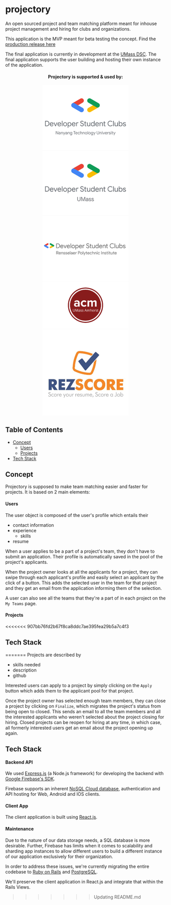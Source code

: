 # projectory

An open sourced project and team matching platform meant for inhouse project management and hiring for clubs and organizations.

This application is the MVP meant for beta testing the concept.
Find the [production release here](https://projectory-5171c.web.app/)

The final application is currently in development at the [UMass DSC](https://github.com/dsc-umass/project-matching). The final application supports the user building and hosting their own instance of the application.

<div><p align="center">
<center><h4>Projectory is supported & used by:</h4><a href="https://www.linkedin.com/company/dscntu/"><img width="270" src="/assets/dsc_ntu.png" target="_blank"></a>
<a href="https://umassdsc.com/" target="_blank"><img width="270" src="./assets/dsc_umass.jpg"></a>
<a href="http://www.dsc-rpi.club/" target="_blank"><img width="270" src="./assets/dsc_rpi.png"></a>
<a href="https://umass.acm.org/" target="_blank"><img width="270" src="./assets/umassacmlogo.png"></a>
<a href="https://jobs.rezscore.com/" target="_blank"><img width="270" src="/assets/rez_score.jpeg"></a>
</center></p></div>


## Table of Contents
  - [Concept](#concept)
      - [Users](#users)
      - [Projects](#projects)
  - [Tech Stack](#tech-stack)

##  Concept

Projectory is supposed to make team matching easier and faster for projects. It is based on 2 main elements:

#### Users

 The user object is composed of the user's profile which entails their 
 - contact information
 - experience
   - skills
 - resume
  
 When a user applies to be a part of a project's team, they don't have to submit an application. Their profile is automatically saved in the pool of the project's applicants.

 When the project owner looks at all the applicants for a project, they can swipe through each applicant's profile and easily select an applicant by the click of a button. This adds the selected user in the team for that project and they get an email from the application informing them of the selection.

 A user can also see all the teams that they're a part of in each project on the `My Teams` page.

#### Projects

<<<<<<< 907bb76fd2b67f8ca8ddc7ae395fea29b5a7c4f3
## Tech Stack
=======
 Projects are described by
 - skills needed
 - description
 - github

 Interested users can apply to a project by simply clicking on the `Apply` button which adds them to the applicant pool for that project.

 Once the project owner has selected enough team members, they can close a project by clicking on `Finalize`, which migrates the project's status from being open to closed. This sends an email to all the team members and all the interested applicants who weren't selected about the project closing for hiring.
 Closed projects can be reopen for hiring at any time, in which case, all formerly interested users get an email about the project opening up again.

## Tech Stack

#### Backend API

We used [Express.js](http://expressjs.com/) (a Node.js framework) for developing the backend with [Google Firebase's SDK](https://firebase.google.com/docs/reference).

Firebase supports an inherent [NoSQL Cloud database](https://firebase.google.com/docs/firestore/?gclid=CjwKCAjwqpP2BRBTEiwAfpiD--hcBTjLfNQXTJ_gD6GutvrJFG8I6x0fakPT2D7AAJXWSJgRx3okhhoCKcYQAvD_BwE), authentication and API hosting for Web, Android and IOS clients.

#### Client App

The client application is built using [React.js](https://reactjs.org/).

#### Maintenance

Due to the nature of our data storage needs, a SQL database is more desirable. Further, Firebase has limits when it comes to scalability and sharding app instances to allow different users to build a different instance of our application exclusively for their organization.

In order to address these issues, we're currently migrating the entire codebase to [Ruby on Rails](https://rubyonrails.org/) and [PostgreSQL](https://www.postgresql.org/). 

We'll preserve the client application in React.js and integrate that within the Rails Views.
>>>>>>> Updating README.md
